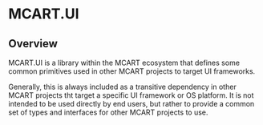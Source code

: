 # MCART.UI

## Overview
MCART.UI is a library within the MCART ecosystem that defines some common primitives used in other MCART projects to target UI frameworks.

Generally, this is always included as a transitive dependency in other MCART projects tht target a specific UI framework or OS platform. It is not intended to be used directly by end users, but rather to provide a common set of types and interfaces for other MCART projects to use.